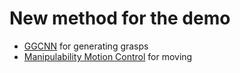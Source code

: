 # New method for the demo
 - [GGCNN](https://github.com/dougsm/mvp_grasp) for generating grasps
 - [Manipulability Motion Control](https://jhavl.github.io/mmc/) for moving 